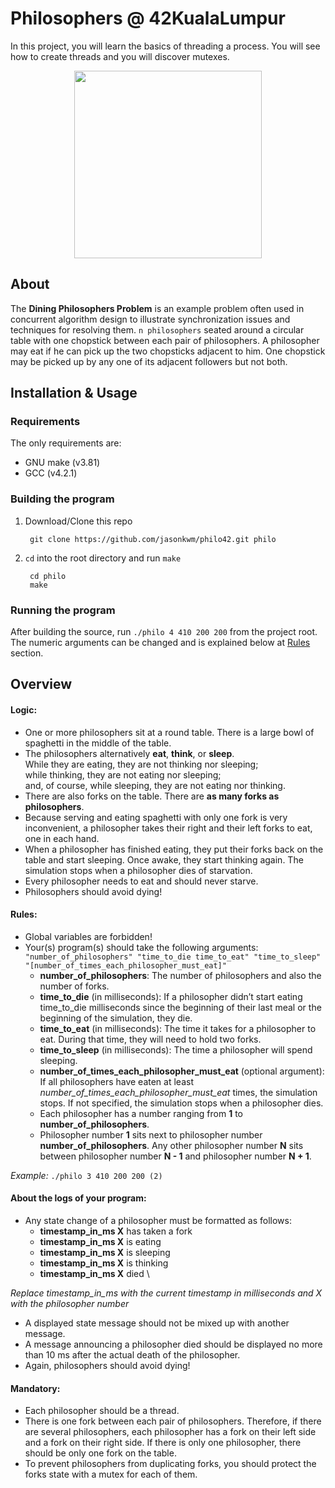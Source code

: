 # Philosophers @ 42KualaLumpur

In this project, you will learn the basics of threading a process. You will see how to create threads and you will discover mutexes.

<p align="center">
<img width="300" height="300" src="https://user-images.githubusercontent.com/32697686/200514831-a38f5b87-21e6-448c-b5e3-b57e0babb91c.png">
</p>

## About
The **Dining Philosophers Problem** is an example problem often used in concurrent algorithm design to illustrate synchronization issues
and techniques for resolving them. `n philosophers` seated around a circular table with one chopstick between each pair of philosophers.
A philosopher may eat if he can pick up the two chopsticks adjacent to him.
One chopstick may be picked up by any one of its adjacent followers but not both.

## Installation & Usage

### Requirements
The only requirements are:
- GNU make (v3.81)
- GCC (v4.2.1)

### Building the program

1. Download/Clone this repo

        git clone https://github.com/jasonkwm/philo42.git philo
2. `cd` into the root directory and run `make`

        cd philo
        make

### Running the program

After building the source, run `./philo 4 410 200 200` from the project root. The numeric arguments can be changed and is explained below at [Rules](https://github.com/jasonkwm/philo42/new/master?readme=1#rules) section.

## Overview
#### Logic:
- One or more philosophers sit at a round table. There is a large bowl of spaghetti in the middle of the table.
- The philosophers alternatively **eat**, **think**, or **sleep**. \
While they are eating, they are not thinking nor sleeping;\
while thinking, they are not eating nor sleeping;\
and, of course, while sleeping, they are not eating nor thinking.
- There are also forks on the table. There are **as many forks as philosophers**.
- Because serving and eating spaghetti with only one fork is very inconvenient, a philosopher takes their right and their left forks to eat, one in each hand.
- When a philosopher has finished eating, they put their forks back on the table and start sleeping.
Once awake, they start thinking again. The simulation stops when a philosopher dies of starvation.
- Every philosopher needs to eat and should never starve.
- Philosophers should avoid dying!
#### Rules:
- Global variables are forbidden!
- Your(s) program(s) should take the following arguments:
 `"number_of_philosophers" "time_to_die time_to_eat" "time_to_sleep"
"[number_of_times_each_philosopher_must_eat]"`
  - **number_of_philosophers**: The number of philosophers and also the number of forks.
  - **time_to_die** (in milliseconds): If a philosopher didn’t start eating time_to_die milliseconds since the beginning of their last meal
  or the beginning of the simulation, they die.
  - **time_to_eat** (in milliseconds): The time it takes for a philosopher to eat. During that time, they will need to hold two forks.
  - **time_to_sleep** (in milliseconds): The time a philosopher will spend sleeping.
  - **number_of_times_each_philosopher_must_eat** (optional argument): If all philosophers have eaten at least *number_of_times_each_philosopher_must_eat* times,
  the simulation stops. If not specified, the simulation stops when a philosopher dies.
  - Each philosopher has a number ranging from **1** to **number_of_philosophers**.
  - Philosopher number **1** sits next to philosopher number **number_of_philosophers**.
Any other philosopher number **N** sits between philosopher number **N - 1** and philosopher number **N + 1**.

*Example:* `./philo 3 410 200 200 (2)`
#### About the logs of your program:
- Any state change of a philosopher must be formatted as follows:
  - **timestamp_in_ms X** has taken a fork
  - **timestamp_in_ms X** is eating
  - **timestamp_in_ms X** is sleeping
  - **timestamp_in_ms X** is thinking
  - **timestamp_in_ms X** died \
  
*Replace timestamp_in_ms with the current timestamp in milliseconds
and X with the philosopher number*

- A displayed state message should not be mixed up with another message.
- A message announcing a philosopher died should be displayed no more than 10 ms after the actual death of the philosopher.
- Again, philosophers should avoid dying!

#### Mandatory:
- Each philosopher should be a thread.
- There is one fork between each pair of philosophers. Therefore, if there are several philosophers, each philosopher has a fork on their left side
and a fork on their right side. If there is only one philosopher, there should be only one fork on the table.
- To prevent philosophers from duplicating forks, you should protect the forks state with a mutex for each of them.

